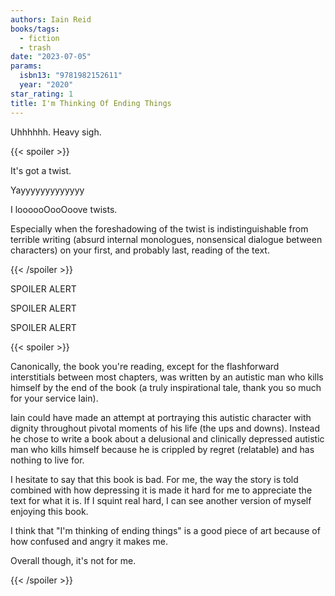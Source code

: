 ```yaml
---
authors: Iain Reid
books/tags:
  - fiction
  - trash
date: "2023-07-05"
params:
  isbn13: "9781982152611"
  year: "2020"
star_rating: 1
title: I'm Thinking Of Ending Things
---
```


Uhhhhhh. Heavy sigh.

<!--more-->

{{< spoiler >}}

It's got a twist.

Yayyyyyyyyyyyyy

I loooooOooOoove twists.

Especially when the foreshadowing of the twist is indistinguishable from terrible writing (absurd internal monologues, nonsensical dialogue between characters) on your first, and probably last, reading of the text.

{{< /spoiler >}}

SPOILER ALERT

SPOILER ALERT

SPOILER ALERT

{{< spoiler >}}

Canonically, the book you're reading, except for the flashforward interstitials between most chapters, was written by an autistic man who kills himself by the end of the book (a truly inspirational tale, thank you so much for your service Iain).

Iain could have made an attempt at portraying this autistic character with dignity throughout pivotal moments of his life (the ups and downs). Instead he chose to write a book about a delusional and clinically depressed autistic man who kills himself because he is crippled by regret (relatable) and has nothing to live for.

I hesitate to say that this book is bad. For me, the way the story is told combined with how depressing it is made it hard for me to appreciate the text for what it is. If I squint real hard, I can see another version of myself enjoying this book.

I think that "I'm thinking of ending things" is a good piece of art because of how confused and angry it makes me.

Overall though, it's not for me.

{{< /spoiler >}}
